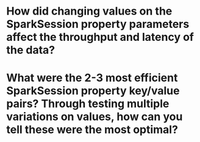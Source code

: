 # How did changing values on the SparkSession property parameters affect the throughput and latency of the data?


# What were the 2-3 most efficient SparkSession property key/value pairs? Through testing multiple variations on values, how can you tell these were the most optimal?
